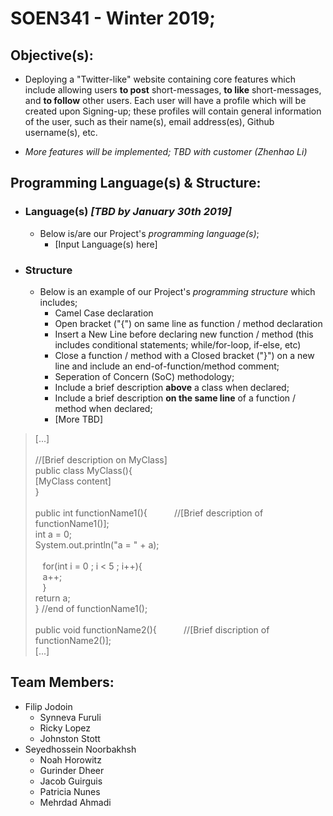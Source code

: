 # SOEN341 - Winter 2019;

## Objective(s):
 - Deploying a "Twitter-like" website containing core features which include allowing users **to post** short-messages, **to like** short-messages, and **to follow** other users. Each user will have a profile which will be created upon Signing-up; these profiles will contain general information of the user, such as their name(s), email address(es), Github username(s), etc. 

 - *More features will be implemented; TBD with customer (Zhenhao Li)*

## Programming Language(s) & Structure:
 -  ### Language(s) *[TBD by January 30th 2019]*
    - Below is/are our Project's *programming language(s)*;
      - [Input Language(s) here]
 
 -  ### Structure
    - Below is an example of our Project's *programming structure* which includes;
      - Camel Case declaration
      - Open bracket ("{") on same line as function / method declaration
      - Insert a New Line before declaring new function / method (this includes conditional statements; while/for-loop, if-else, etc)
      - Close a function / method with a Closed bracket ("}") on a new line and include an end-of-function/method comment;
      - Seperation of Concern (SoC) methodology;
      - Include a brief description **above** a class when declared;
      - Include a brief description **on the same line** of a function / method when declared;
      - [More TBD]
    
 
>  [...]<br/>
>  <br/>
>  //[Brief description on MyClass]<br/>
>  public class MyClass(){<br/>
>  [MyClass content]<br/>
>  }<br/>
>  <br/>
>  public int functionName1(){&nbsp;&nbsp;&nbsp;&nbsp;&nbsp;&nbsp;&nbsp;&nbsp;&nbsp;&nbsp;&nbsp;//[Brief description of functionName1()];               
>  int a = 0;<br/>
>  System.out.println("a = " + a);<br/>
>  <br/>
>  &nbsp;&nbsp;&nbsp;for(int i = 0 ; i < 5 ; i++){<br/>
>  &nbsp;&nbsp;&nbsp;a++;<br/>
>  &nbsp;&nbsp;&nbsp;}<br/>
>  return a;<br/>
>  }
>  //end of functionName1();<br/>
>  <br/>
>  public void functionName2(){&nbsp;&nbsp;&nbsp;&nbsp;&nbsp;&nbsp;&nbsp;&nbsp;&nbsp;&nbsp;&nbsp;//[Brief discription of functionName2()]; <br/>
>  [...]<br/>
 

## Team Members:
- Filip Jodoin
  - Synneva Furuli
  - Ricky Lopez
  - Johnston Stott
- Seyedhossein Noorbakhsh
  - Noah Horowitz
  - Gurinder Dheer
  - Jacob Guirguis
  - Patricia Nunes
  - Mehrdad Ahmadi
